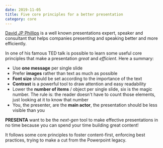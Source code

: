 ```yaml
---
date: 2019-11-05
title: Five core principles for a better presentation
category: core
---
```


[David JP Phillips](https://www.davidjpphillips.com/) is a well known presentations expert, speaker and consultant that helps companies presenting and speaking better and more efficiently.

In one of his famous TED talk is possible to learn some useful core principles that make a presentation *great* and *efficient*. Here a summary:

- Use **one message** per single slide
- Prefer **images** rather than text as much as possible
- **Font size** should be set according to the importance of the text
- **Contrast** is a powerful tool to draw attention and easy readability
- Lower the **number of items** / object per single slide, six is the magic number. The rule is: the reader doesn't have to count those elements, just looking at it to know that number
- You, the presenter, are the **main actor**, the presentation should be less visible than you

**PRESENTA** want to be the *next-gen* tool to make effective presentations in no time because you can spend your time building great content!

It follows some core principles to foster content-first, enforcing best practices, trying to make a cut from the Powerpoint legacy.